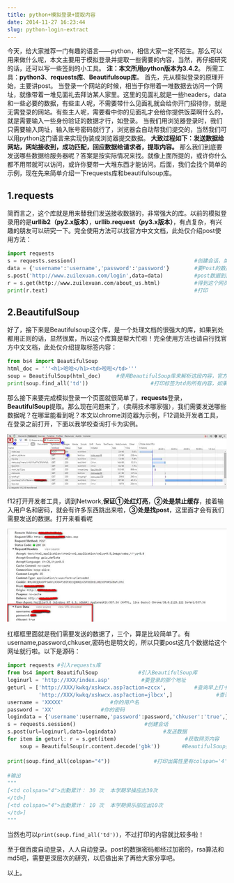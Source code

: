 ```yaml
---
title: python+模拟登录+提取内容
date: 2014-11-27 16:23:44
slug: python-login-extract
---
```



今天，给大家推荐一门有趣的语言——python，相信大家一定不陌生。那么可以用来做什么呢，本文主要用于模拟登录并提取一些需要的内容，当然，再仔细研究的话，还可以写一些签到的小工具。 **注：本文所用python版本为3.4.2**。 所需工具：**python3**、**requests库**、**Beautifulsoup库**。 首先，先从模拟登录的原理开始，主要讲post。 当登录一个网站的时候，相当于你带着一堆数据去访问一个网址，就像带着一堆见面礼去拜访某人家里。这里的见面礼就是一些headers，data和一些必要的数据，有些主人呢，不需要带什么见面礼就会给你开门招待你，就是无需登录的网站。有些主人呢，需要看中你的见面礼才会给你提供饭菜啊什么的，就是需要输入一些身份验证的数据才行，如登录。 当我们用浏览器登录时，我们只需要输入网址，输入账号密码就行了，浏览器会自动帮我们提交的，当然我们可以用python这门语言来实现伪装成浏览器提交数据。 **大致过程如下：发送数据给网站，网站接收到，成功匹配，回应数据给请求者，提取内容。** 那么我们到底要发送哪些数据给服务器呢？答案是按实际情况来找。就像上面所提的，或许你什么都不用带就可以访问，或许你要带一大堆东西才能访问。后面，我们会找个简单的示例，现在先来简单介绍一下requests库和beautifulsoup库。

## 1.**requests**

简而言之，这个库就是用来替我们发送接收数据的，非常强大的库。以前的模拟登录用的是**urllib2（py2.x版本）**，**urllib.request（py3.x版本）**，有点复杂，有兴趣的朋友可以研究一下。完全使用方法可以找官方中文文档，此处仅介绍post使用方法：
```python
import requests
s = requests.session()                                      #创建会话，类似cookiejar
data = {'username':'username','password':'password'}        #要Post的数据，字典形式
s.post('http://www.zuilexuan.com/login',data=data)          #post数据到指定网址，自动转换为表单形式
r = s.get(http://www.zuilexuan.com/about_us.html)           #得到这个网页的内容
print(r.text)                                               #打印
```

## 2.**BeautifulSoup**

好了，接下来是Beautifulsoup这个库，是一个处理文档的很强大的库，如果到处都用正则的话，显然很累，所以这个库算是帮大忙啦！完全使用方法也请自行找官方中文文档，此处仅介绍提取标签内容：
```python
from bs4 import BeautifulSoup
html_doc = '''<h1>哈哈</h1><td>啦啦</td>'''
soup = BeautifulSoup(html_doc)     #使用BeautifulSoup库来解析这段内容，官方文档上是爱丽丝的仙境
print(soup.find_all('td'))                    #打印标签为td的所有内容，如果只想打印内容，需要使用content
```

那么接下来要完成模拟登录一个页面就很简单了，**requests**登录，**BeautifulSoup**提取。那么现在问题来了，（卖萌技术哪家强），我们需要发送哪些数据呢？在哪里能看到呢？本文以chrome浏览器为示例，F12调处开发者工具，在登录之前打开，下面以我学校查询打卡为实例。

![daka1](/images/daka1.jpg)

f12打开开发者工具，调到Network,**保证①处红灯亮**，**②处是禁止缓存**，接着输入用户名和密码，就会有许多东西跳出来啦，**③处是找post**，这里面才会有我们需要发送的数据。打开来看看呢

![daka2](/images/daka2.jpg)

红框框里面就是我们需要发送的数据了，三个，算是比较简单了。有username,password,chkuser,密码也是明文的，所以只要post这几个数据给这个网址就行啦。以下是源码：

```python
import requests #引入requests库 
from bs4 import BeautifulSoup             #引入BeautifulSoup库 
loginurl = 'http://XXX/index.asp'          #要登录的那个地址 
geturl = ['http://XXX/kwkq/xskwcx.asp?action=zccx',         #查询早上打卡地址 
          'http://XXX/kwkq/xskwcx.asp?action=jlbcx',]              #查询下午打卡地址 
username = 'XXXXX'               #你的用户名 
password = 'XX'               #你的密码 
logindata = {'username':username,'password':password,'chkuser':'true',}        #发送的数据 
s = requests.session()                      #创建会话 
s.post(url=loginurl,data=logindata)               #发送数据 
for item in geturl: r = s.get(item)                      #获取网页内容 
    soup = BeautifulSoup(r.content.decode('gbk'))       #BeautifulSoup处理，gbk是因为编码问题    

print(soup.find_all(colspan="4"))              #打印出属性里有colspan='4'的内容 

#输出
"""
[<td colspan="4">出勤累计： 30 次  本学期早操应出30次 
</td>]
[<td colspan="4">出勤累计： 10 次  本学期俱乐部应出10次 
</td>]
"""
```

当然也可以`print(soup.find_all('td'))`，不过打印的内容就比较多啦！

至于做百度自动登录，人人自动登录。post的数据密码都经过加密的，rsa算法和md5吧，需要更深层次的研究，以后做出来了再给大家分享吧。

以上。
